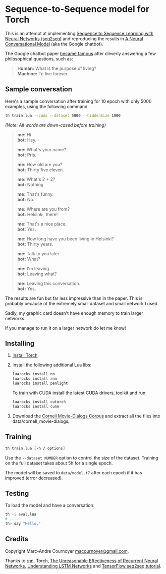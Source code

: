 # Sequence-to-Sequence model for Torch

This is an attempt at implementing [Sequence to Sequence Learning with Neural Networks (seq2seq)](http://arxiv.org/abs/1409.3215) and reproducing the results in [A Neural Conversational Model](http://arxiv.org/abs/1506.05869) (aka the Google chatbot).

The Google chatbot paper [became famous](http://www.sciencealert.com/google-s-ai-bot-thinks-the-purpose-of-life-is-to-live-forever) after cleverly answering a few philosophical questions, such as:

> **Human:** What is the purpose of living?  
> **Machine:** To live forever.

## Sample conversation

Here's a sample conversation after training for 10 epoch with only 5000 examples, using the following command:

```sh
th train.lua --cuda --dataset 5000 --hiddenSize 1000
```

_(Note: All words are down-cased before training)_

> **me:** Hi  
> **bot:** Hey.
> 
> **me:** What's your name?  
> **bot:** Pris.
> 
> **me:** How old are you?  
> **bot:** Thirty five eleven.
> 
> **me:** What's 2 + 2?  
> **bot:** Nothing.
> 
> **me:** That's funny.  
> **bot:** No.
> 
> **me:** Where are you from?  
> **bot:** Helsinki, there!
> 
> **me:** That's a nice place.  
> **bot:** Yes.
> 
> **me:** How long have you been living in Helsinki?  
> **bot:** Thirty years.
> 
> **me:** Talk to you later.  
> **bot:** What?
> 
> **me:** I'm leaving.  
> **bot:** Leaving what?
> 
> **me:** Leaving this conversation.  
> **bot:** Yes.

The results are fun but far less impressive than in the paper. This is probably because of the extremely small dataset and small network I used.

Sadly, my graphic card doesn't have enough memory to train larger networks.

If you manage to run it on a larger network do let me know!

## Installing

1. [Install Torch](http://torch.ch/docs/getting-started.html).
2. Install the following additional Lua libs:

   ```sh
   luarocks install nn
   luarocks install rnn
   luarocks install penlight
   ```
   
   To train with CUDA install the latest CUDA drivers, toolkit and run:

   ```sh
   luarocks install cutorch
   luarocks install cunn
   ```

3. Download the [Cornell Movie-Dialogs Corpus](http://www.mpi-sws.org/~cristian/Cornell_Movie-Dialogs_Corpus.html) and extract all the files into data/cornell_movie-dialogs.

## Training

```sh
th train.lua [-h / options]
```

Use the `--dataset NUMBER` option to control the size of the dataset. Training on the full dataset takes about 5h for a single epoch.

The model will be saved to `data/model.t7` after each epoch if it has improved (error decreased).

## Testing

To load the model and have a conversation:

```sh
th -i eval.lua
# ...
th> say "Hello."
```

## Credits

Copyright Marc-Andre Cournoyer <macournoyer@gmail.com>.

Thanks to [rnn](https://github.com/Element-Research/rnn), Torch, [The Unreasonable Effectiveness of Recurrent Neural Networks](http://karpathy.github.io/2015/05/21/rnn-effectiveness/), [Understanding LSTM Networks](http://colah.github.io/posts/2015-08-Understanding-LSTMs/) and [TensorFlow seq2seq tutorial](https://www.tensorflow.org/versions/master/tutorials/seq2seq/index.html).
